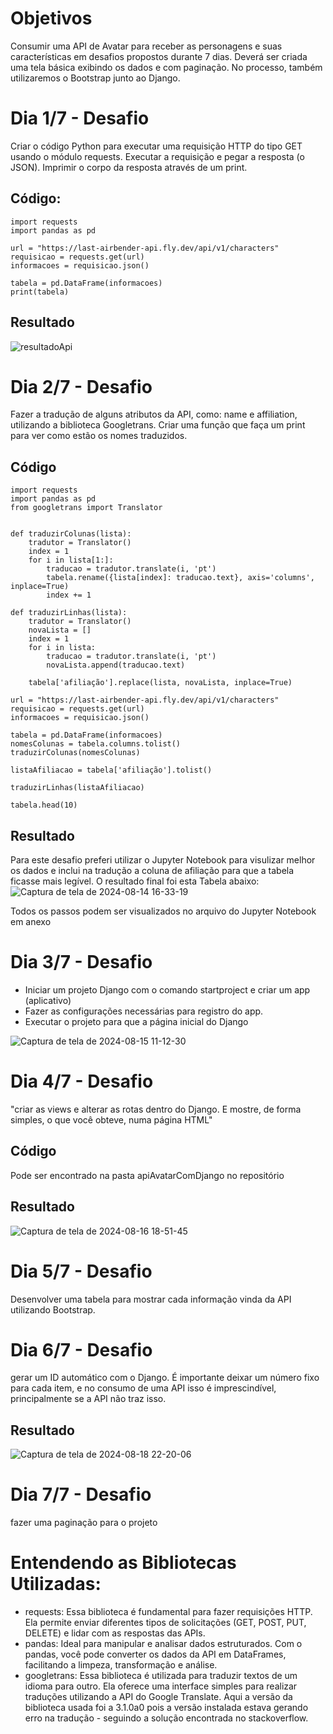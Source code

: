 # Objetivos
Consumir uma API de Avatar para receber as personagens e suas características em desafios propostos durante 7 dias.
Deverá ser criada uma tela básica exibindo os dados e com paginação. No processo, também utilizaremos o Bootstrap junto ao Django.

# Dia 1/7 - Desafio
Criar o código Python para executar uma requisição HTTP do tipo GET usando o módulo requests.
Executar a requisição e pegar a resposta (o JSON).
Imprimir o corpo da resposta através de um print.

## Código:
```
import requests
import pandas as pd

url = "https://last-airbender-api.fly.dev/api/v1/characters"
requisicao = requests.get(url)
informacoes = requisicao.json()

tabela = pd.DataFrame(informacoes)
print(tabela)
```
## Resultado

![resultadoApi](https://github.com/user-attachments/assets/6c57fe63-9367-4998-a564-8c93ef3098fd)


# Dia 2/7 - Desafio
Fazer a tradução de alguns atributos da API, como: name e affiliation, utilizando a biblioteca Googletrans.
Criar uma função que faça um print para ver como estão os nomes traduzidos.

## Código

```
import requests
import pandas as pd
from googletrans import Translator


def traduzirColunas(lista):
    tradutor = Translator()
    index = 1
    for i in lista[1:]:
        traducao = tradutor.translate(i, 'pt')
        tabela.rename({lista[index]: traducao.text}, axis='columns', inplace=True)
        index += 1

def traduzirLinhas(lista):
    tradutor = Translator()
    novaLista = []
    index = 1
    for i in lista:
        traducao = tradutor.translate(i, 'pt')
        novaLista.append(traducao.text)
    
    tabela['afiliação'].replace(lista, novaLista, inplace=True)

url = "https://last-airbender-api.fly.dev/api/v1/characters"
requisicao = requests.get(url)
informacoes = requisicao.json()

tabela = pd.DataFrame(informacoes)
nomesColunas = tabela.columns.tolist()
traduzirColunas(nomesColunas)

listaAfiliacao = tabela['afiliação'].tolist()

traduzirLinhas(listaAfiliacao)

tabela.head(10)

```

## Resultado
Para este desafio preferi utilizar o Jupyter Notebook para visulizar melhor os dados e inclui na tradução a coluna de afiliação para que a tabela ficasse mais legível.
O resultado final foi esta Tabela abaixo:
![Captura de tela de 2024-08-14 16-33-19](https://github.com/user-attachments/assets/086fc1d5-a3ee-4e26-a781-c76d48e2cefb)


Todos os passos podem ser visualizados no arquivo do Jupyter Notebook em anexo

# Dia 3/7 - Desafio
* Iniciar um projeto Django com o comando startproject e criar um app (aplicativo)
* Fazer as configurações necessárias para registro do app.
* Executar o projeto para que a página inicial do Django

![Captura de tela de 2024-08-15 11-12-30](https://github.com/user-attachments/assets/026fd427-8188-41ab-8d8f-d7dff7f11906)

# Dia 4/7 - Desafio
"criar as views e alterar as rotas dentro do Django. E mostre, de forma simples, o que você obteve, numa página HTML"

## Código
Pode ser encontrado na pasta apiAvatarComDjango no repositório

## Resultado
![Captura de tela de 2024-08-16 18-51-45](https://github.com/user-attachments/assets/ee4dac3b-b56a-4026-b0b4-8761e404860c)

# Dia 5/7 - Desafio
Desenvolver uma tabela para mostrar cada informação vinda da API utilizando Bootstrap.

# Dia 6/7 - Desafio 
gerar um ID automático com o Django. É importante deixar um número fixo para cada item, e no consumo de uma API isso é imprescindível, principalmente se a API não traz isso.
## Resultado
![Captura de tela de 2024-08-18 22-20-06](https://github.com/user-attachments/assets/9955fc5c-0614-4810-8601-582da158ce12)

# Dia 7/7 - Desafio
fazer uma paginação para o projeto

# Entendendo as Bibliotecas Utilizadas:

* requests: Essa biblioteca é fundamental para fazer requisições HTTP. Ela permite enviar diferentes tipos de solicitações (GET, POST, PUT, DELETE) e lidar com as respostas das APIs.
* pandas: Ideal para manipular e analisar dados estruturados. Com o pandas, você pode converter os dados da API em DataFrames, facilitando a limpeza, transformação e análise.
* googletrans: Essa biblioteca é utilizada para traduzir textos de um idioma para outro. Ela oferece uma interface simples para realizar traduções utilizando a API do Google Translate. Aqui a versão da biblioteca usada foi a 3.1.0a0 pois a versão instalada estava gerando erro na tradução - seguindo a solução encontrada no stackoverflow.
